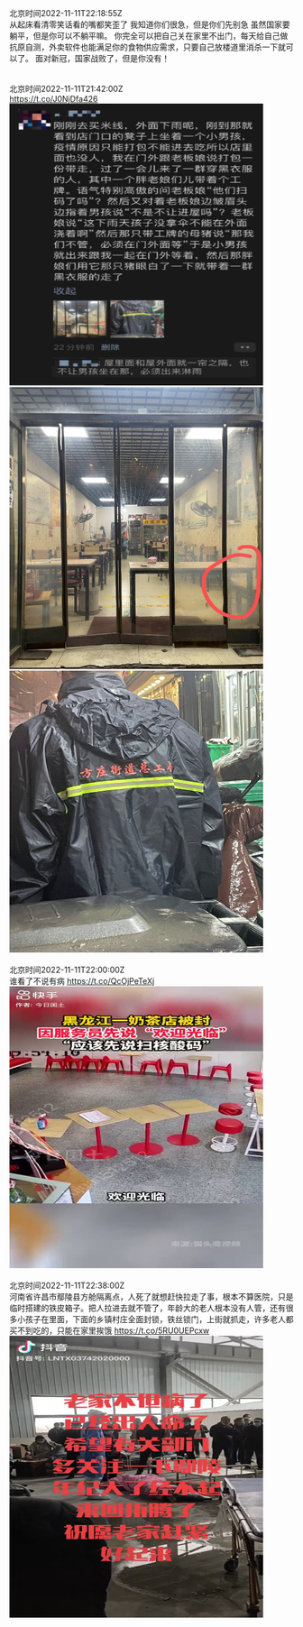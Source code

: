 北京时间2022-11-11T22:18:55Z<br>从起床看清零笑话看的嘴都笑歪了
我知道你们很急，但是你们先别急
虽然国家要躺平，但是你可以不躺平嘛。
你完全可以把自己关在家里不出门，每天给自己做抗原自测，外卖软件也能满足你的食物供应需求，只要自己放楼道里消杀一下就可以了。
面对新冠，国家战败了，但是你没有！<br><br><br>北京时间2022-11-11T21:42:00Z<br>https://t.co/J0NjDfa426<br><img src='/temp/image/2022/o-Month-11/1591063695681064962_0.jpg' width='450' height='500'><img src='/temp/image/2022/o-Month-11/1591063695681064962_1.jpg' width='450' height='500'><img src='/temp/image/2022/o-Month-11/1591063695681064962_2.jpg' width='450' height='500'><br><br>北京时间2022-11-11T22:00:00Z<br>谁看了不说有病 https://t.co/QcOjPeTeXj<br><img src='/temp/video/2022/o-Month-11/o-Day-11/whyyoutouzhele/1591068227358318593_0.jpg' width='450' height='500'><br><br>北京时间2022-11-11T22:38:00Z<br>河南省许昌市鄢陵县方舱隔离点，人死了就想赶快拉走了事，根本不算医院，只是临时搭建的铁皮箱子。把人拉进去就不管了，年龄大的老人根本没有人管，还有很多小孩子在里面，下面的乡镇村庄全面封锁，铁丝锁门，上街就抓走，许多老人都买不到吃的，只能在家里挨饿 https://t.co/5RU0UEPcxw<br><img src='/temp/video/2022/o-Month-11/o-Day-11/whyyoutouzhele/1591077788768952324_0.jpg' width='450' height='500'><br><br>